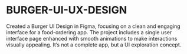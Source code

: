 # BURGER-UI-UX-DESIGN
Created a Burger UI Design in Figma, focusing on a clean and engaging interface for a food-ordering app. The project includes a single user interface page enhanced with smooth animations to make interactions visually appealing. It’s not a complete app, but a UI exploration concept.
